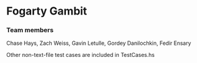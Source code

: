 # Fogarty Gambit
### Team members
Chase Hays, Zach Weiss, Gavin Letulle, Gordey Danilochkin, Fedir Ensary

Other non-text-file test cases are included in TestCases.hs